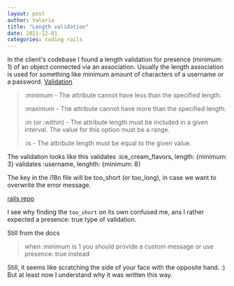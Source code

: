 ```yaml
---
layout: post
author: Valeria
title: "Length validation"
date: 2021-12-01
categories: coding rails
---
```

In the client's codebase I found a length validation for presence (minimum: 1) of an object
connected via an association.
Usually the length association is used for something like minimum amount of
characters of a username or a password.
[Validation](https://guides.rubyonrails.org/active_record_validations.html#length)

> :minimum - The attribute cannot have less than the specified length.
>
> :maximum - The attribute cannot have more than the specified length.
>
> :in (or :within) - The attribute length must be included in a given interval. The value for this option must be a range.
>
> :is - The attribute length must be equal to the given value.

The validation looks like this
validates :ice_cream_flavors, length: {minimum: 3}
validates :username, lenghth: {minimum: 8}

The key in the i18n file will be too_short (or too_long), in case we want to
overwrite the error message.

[rails repo](https://github.com/rails/rails/blob/f95c0b7e96eb36bc3efc0c5beffbb9e84ea664e4/activemodel/lib/active_model/locale/en.yml#L21)

I see why finding the `too_short` on its own confused me, ans I rather expected
a presence: true type of validation.

Still from the docs
> when :minimum is 1 you should provide a custom message or use presence: true instead

Still, it seems like scratching the side of your face with the opposite hand. :)
But at least now I understand why it was written this way.
